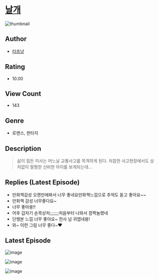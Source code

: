 # [날개](https://comic.naver.com/challenge/list?titleId=809944)
![thumbnail](https://image-comic.pstatic.net/user_contents_data/challenge_comic/2023/05/23/196657/upload_3906140630528976486_480x623.jpeg)

## Author
- [터프냥](https://comic.naver.com/artistTitle?id=196657)

## Rating
- 10.00

## View Count
- 143

## Genre
- 로맨스, 판타지

## Description
> 삶이 힘든 미사는 어느날 교통사고를 목격하게 된다. 처참한 사고현장에서도 상처없이 멀쩡한 신비한 아이를 보게되는데...

## Replies (Latest Episode)
- 만화책감성 오랜만에봐서 너무 좋네요만화책느낌으로 추억도 돋고 좋아요~~
- 만화책 감성 너무좋다요~
- 너무 좋아용!!
- 어후 갑자기 손목상처;;;;;;;처음부터 나와서 깜짝놀랬네
- 단행본 느낌 너무 좋아요~ 천사 넘 귀엽네용!
- 와~ 이런 그림 너무 좋다~♥

## Latest Episode
![image](https://image-comic.pstatic.net/user_contents_data/challenge_comic/2023/05/23/196657/upload_3631417947944346725.jpeg)

![image](https://image-comic.pstatic.net/user_contents_data/challenge_comic/2023/05/23/196657/upload_7221865480572854833.jpeg)

![image](https://image-comic.pstatic.net/user_contents_data/challenge_comic/2023/05/23/196657/upload_3702301272190431284.jpeg)

